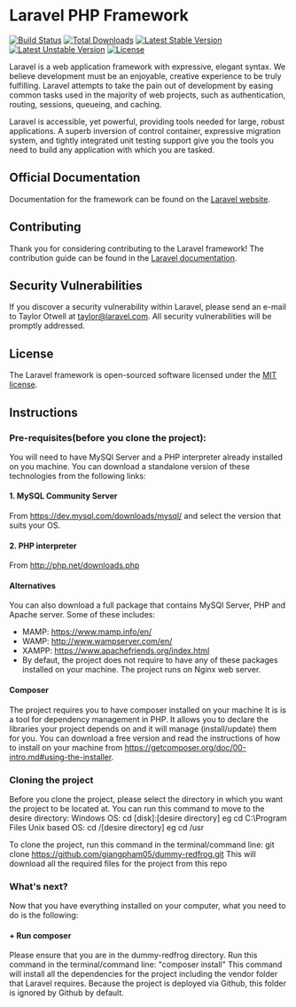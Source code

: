 # Laravel PHP Framework

[![Build Status](https://travis-ci.org/laravel/framework.svg)](https://travis-ci.org/laravel/framework)
[![Total Downloads](https://poser.pugx.org/laravel/framework/d/total.svg)](https://packagist.org/packages/laravel/framework)
[![Latest Stable Version](https://poser.pugx.org/laravel/framework/v/stable.svg)](https://packagist.org/packages/laravel/framework)
[![Latest Unstable Version](https://poser.pugx.org/laravel/framework/v/unstable.svg)](https://packagist.org/packages/laravel/framework)
[![License](https://poser.pugx.org/laravel/framework/license.svg)](https://packagist.org/packages/laravel/framework)

Laravel is a web application framework with expressive, elegant syntax. We believe development must be an enjoyable, creative experience to be truly fulfilling. Laravel attempts to take the pain out of development by easing common tasks used in the majority of web projects, such as authentication, routing, sessions, queueing, and caching.

Laravel is accessible, yet powerful, providing tools needed for large, robust applications. A superb inversion of control container, expressive migration system, and tightly integrated unit testing support give you the tools you need to build any application with which you are tasked.

## Official Documentation

Documentation for the framework can be found on the [Laravel website](http://laravel.com/docs).

## Contributing

Thank you for considering contributing to the Laravel framework! The contribution guide can be found in the [Laravel documentation](http://laravel.com/docs/contributions).

## Security Vulnerabilities

If you discover a security vulnerability within Laravel, please send an e-mail to Taylor Otwell at taylor@laravel.com. All security vulnerabilities will be promptly addressed.

## License

The Laravel framework is open-sourced software licensed under the [MIT license](http://opensource.org/licenses/MIT).

## Instructions

### Pre-requisites(before you clone the project):
You will need to have MySQl Server and a PHP interpreter already installed on you machine. You can download a standalone version of these technologies from the following links:
#### 1. MySQL Community Server
From https://dev.mysql.com/downloads/mysql/ and select the version that suits your OS.
#### 2. PHP interpreter
From http://php.net/downloads.php

#### Alternatives
You can also download a full package that contains MySQl Server, PHP and Apache server. Some of these includes: 
 - MAMP: https://www.mamp.info/en/
 - WAMP: http://www.wampserver.com/en/
 - XAMPP: https://www.apachefriends.org/index.html
 - By defaut, the project does not require to have any of these packages installed on your machine. The project runs on Nginx web server. 

#### Composer
The project requires you to have composer installed on your machine
It is is a tool for dependency management in PHP. It allows you to declare the libraries your project depends on and it will manage (install/update) them for you. You can download a free version and read the instructions of how to install on your machine from https://getcomposer.org/doc/00-intro.md#using-the-installer.

### Cloning the project
Before you clone the project, please select the directory in which you want the project to be located at.
You can run this command to move to the desire directory:
Windows OS: cd [disk]:\[desire directory] eg cd C:\Program Files
Unix based OS: cd /[desire directory] eg cd /usr

To clone the project, run this command in the terminal/command line:
git clone https://github.com/giangpham05/dummy-redfrog.git
This will download all the required files for the project from this repo
### What's next?
Now that you have everything installed on your computer, what you need to do is the following:
#### + Run composer
Please ensure that you are in the dummy-redfrog directory. 
Run this command in the terminal/command line: "composer install"
This command will install all the dependencies for the project including the vendor folder that Laravel requires. Because the project is deployed via Github, this folder is ignored by Github by default.



